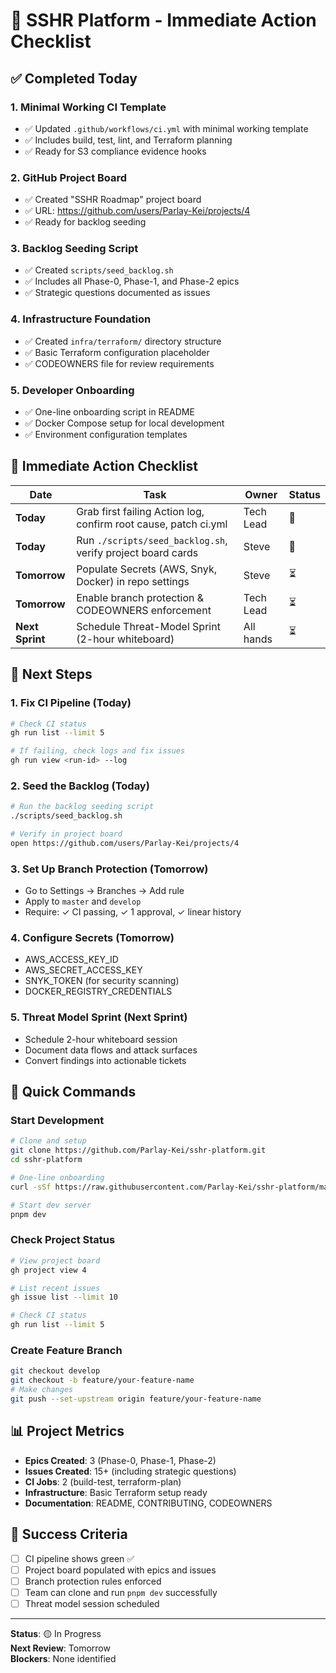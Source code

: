 # 🚀 SSHR Platform - Immediate Action Checklist

## ✅ Completed Today

### 1. Minimal Working CI Template
- ✅ Updated `.github/workflows/ci.yml` with minimal working template
- ✅ Includes build, test, lint, and Terraform planning
- ✅ Ready for S3 compliance evidence hooks

### 2. GitHub Project Board
- ✅ Created "SSHR Roadmap" project board
- ✅ URL: https://github.com/users/Parlay-Kei/projects/4
- ✅ Ready for backlog seeding

### 3. Backlog Seeding Script
- ✅ Created `scripts/seed_backlog.sh`
- ✅ Includes all Phase-0, Phase-1, and Phase-2 epics
- ✅ Strategic questions documented as issues

### 4. Infrastructure Foundation
- ✅ Created `infra/terraform/` directory structure
- ✅ Basic Terraform configuration placeholder
- ✅ CODEOWNERS file for review requirements

### 5. Developer Onboarding
- ✅ One-line onboarding script in README
- ✅ Docker Compose setup for local development
- ✅ Environment configuration templates

## 📅 Immediate Action Checklist

| Date | Task | Owner | Status |
|------|------|-------|--------|
| **Today** | Grab first failing Action log, confirm root cause, patch ci.yml | Tech Lead | 🔄 |
| **Today** | Run `./scripts/seed_backlog.sh`, verify project board cards | Steve | 🔄 |
| **Tomorrow** | Populate Secrets (AWS, Snyk, Docker) in repo settings | Steve | ⏳ |
| **Tomorrow** | Enable branch protection & CODEOWNERS enforcement | Tech Lead | ⏳ |
| **Next Sprint** | Schedule Threat-Model Sprint (2-hour whiteboard) | All hands | ⏳ |

## 🎯 Next Steps

### 1. Fix CI Pipeline (Today)
```bash
# Check CI status
gh run list --limit 5

# If failing, check logs and fix issues
gh run view <run-id> --log
```

### 2. Seed the Backlog (Today)
```bash
# Run the backlog seeding script
./scripts/seed_backlog.sh

# Verify in project board
open https://github.com/users/Parlay-Kei/projects/4
```

### 3. Set Up Branch Protection (Tomorrow)
- Go to Settings → Branches → Add rule
- Apply to `master` and `develop`
- Require: ✓ CI passing, ✓ 1 approval, ✓ linear history

### 4. Configure Secrets (Tomorrow)
- AWS_ACCESS_KEY_ID
- AWS_SECRET_ACCESS_KEY
- SNYK_TOKEN (for security scanning)
- DOCKER_REGISTRY_CREDENTIALS

### 5. Threat Model Sprint (Next Sprint)
- Schedule 2-hour whiteboard session
- Document data flows and attack surfaces
- Convert findings into actionable tickets

## 🔧 Quick Commands

### Start Development
```bash
# Clone and setup
git clone https://github.com/Parlay-Kei/sshr-platform.git
cd sshr-platform

# One-line onboarding
curl -sSf https://raw.githubusercontent.com/Parlay-Kei/sshr-platform/main/tools/onboard.sh | bash

# Start dev server
pnpm dev
```

### Check Project Status
```bash
# View project board
gh project view 4

# List recent issues
gh issue list --limit 10

# Check CI status
gh run list --limit 5
```

### Create Feature Branch
```bash
git checkout develop
git checkout -b feature/your-feature-name
# Make changes
git push --set-upstream origin feature/your-feature-name
```

## 📊 Project Metrics

- **Epics Created**: 3 (Phase-0, Phase-1, Phase-2)
- **Issues Created**: 15+ (including strategic questions)
- **CI Jobs**: 2 (build-test, terraform-plan)
- **Infrastructure**: Basic Terraform setup ready
- **Documentation**: README, CONTRIBUTING, CODEOWNERS

## 🎉 Success Criteria

- [ ] CI pipeline shows green ✅
- [ ] Project board populated with epics and issues
- [ ] Branch protection rules enforced
- [ ] Team can clone and run `pnpm dev` successfully
- [ ] Threat model session scheduled

---

**Status**: 🟡 In Progress  
**Next Review**: Tomorrow  
**Blockers**: None identified 